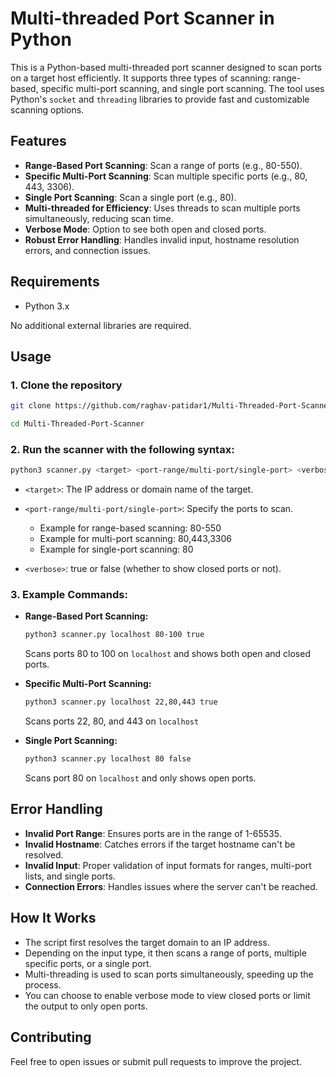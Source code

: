 # Multi-threaded Port Scanner in Python

This is a Python-based multi-threaded port scanner designed to scan ports on a target host efficiently. It supports three types of scanning: range-based, specific multi-port scanning, and single port scanning. The tool uses Python's `socket` and `threading` libraries to provide fast and customizable scanning options.

## Features

- **Range-Based Port Scanning**: Scan a range of ports (e.g., 80-550).
- **Specific Multi-Port Scanning**: Scan multiple specific ports (e.g., 80, 443, 3306).
- **Single Port Scanning**: Scan a single port (e.g., 80).
- **Multi-threaded for Efficiency**: Uses threads to scan multiple ports simultaneously, reducing scan time.
- **Verbose Mode**: Option to see both open and closed ports.
- **Robust Error Handling**: Handles invalid input, hostname resolution errors, and connection issues.

## Requirements

- Python 3.x

No additional external libraries are required.

## Usage

### 1. Clone the repository

```bash
git clone https://github.com/raghav-patidar1/Multi-Threaded-Port-Scanner.git

cd Multi-Threaded-Port-Scanner
```

### 2. Run the scanner with the following syntax:

```bash
python3 scanner.py <target> <port-range/multi-port/single-port> <verbose: true/false>
```

- `<target>`: The IP address or domain name of the target.
- `<port-range/multi-port/single-port>`: Specify the ports to scan.
  
  - Example for range-based scanning: 80-550
  - Example for multi-port scanning: 80,443,3306
  - Example for single-port scanning: 80
    
- `<verbose>`: true or false (whether to show closed ports or not).

### 3. Example Commands:

- **Range-Based Port Scanning:**
  
   ```bash
   python3 scanner.py localhost 80-100 true

  ```

  Scans ports 80 to 100 on `localhost` and shows both open and closed ports.

- **Specific Multi-Port Scanning:**

  ```bash
  python3 scanner.py localhost 22,80,443 true
  
  ```

  Scans ports 22, 80, and 443 on `localhost`

- **Single Port Scanning:**
  
   ```bash
   python3 scanner.py localhost 80 false

  ```

  Scans port 80 on `localhost` and only shows open ports.

## Error Handling

- **Invalid Port Range**: Ensures ports are in the range of 1-65535.
- **Invalid Hostname**: Catches errors if the target hostname can't be resolved.
- **Invalid Input**: Proper validation of input formats for ranges, multi-port lists, and single ports.
- **Connection Errors**: Handles issues where the server can't be reached.

## How It Works

- The script first resolves the target domain to an IP address.
- Depending on the input type, it then scans a range of ports, multiple specific ports, or a single port.
- Multi-threading is used to scan ports simultaneously, speeding up the process.
- You can choose to enable verbose mode to view closed ports or limit the output to only open ports.

## Contributing

Feel free to open issues or submit pull requests to improve the project.



